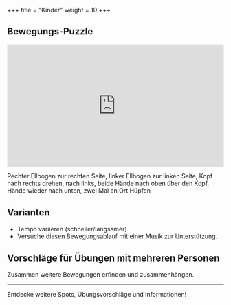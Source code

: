 +++
title = "Kinder"
weight = 10
+++

## Bewegungs-Puzzle

<div style="padding:56.25% 0 0 0;position:relative;"><iframe src="https://player.vimeo.com/video/1022815307?h=341e95e5c1&amp;badge=0&amp;autopause=0&amp;player_id=0&amp;app_id=58479" frameborder="0" allow="autoplay; fullscreen; picture-in-picture; clipboard-write" style="position:absolute;top:0;left:0;width:100%;height:100%;" title="09-11-Übung - Excercice 5"></iframe></div><script src="https://player.vimeo.com/api/player.js"></script>

Rechter Ellbogen zur rechten Seite, linker Ellbogen zur linken Seite, Kopf nach rechts drehen, nach links, beide Hände nach oben über den Kopf, Hände wieder nach unten, zwei Mal an Ort Hüpfen


## Varianten

- Tempo variieren (schneller/langsamer)
- Versuche diesen Bewegungsablauf mit einer Musik zur Unterstützung.


## Vorschläge für Übungen mit mehreren Personen

Zusammen weitere Bewegungen erfinden und zusammenhängen.

---- 

Entdecke weitere Spots, Übungsvorschläge und Informationen!